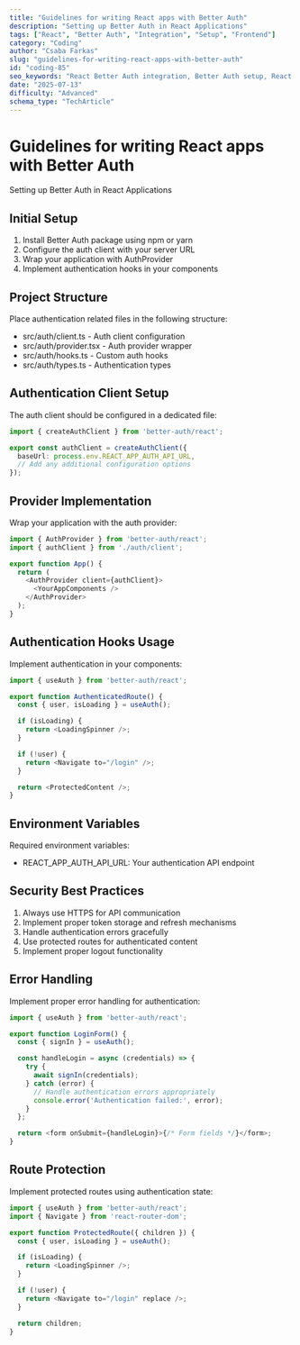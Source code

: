 ```yaml
---
title: "Guidelines for writing React apps with Better Auth"
description: "Setting up Better Auth in React Applications"
tags: ["React", "Better Auth", "Integration", "Setup", "Frontend"]
category: "Coding"
author: "Csaba Farkas"
slug: "guidelines-for-writing-react-apps-with-better-auth"
id: "coding-85"
seo_keywords: "React Better Auth integration, Better Auth setup, React authentication, Protected routes, Authentication hooks"
date: "2025-07-13"
difficulty: "Advanced"
schema_type: "TechArticle"
---
```


# Guidelines for writing React apps with Better Auth

Setting up Better Auth in React Applications

## Initial Setup

1. Install Better Auth package using npm or yarn
2. Configure the auth client with your server URL
3. Wrap your application with AuthProvider
4. Implement authentication hooks in your components

## Project Structure

Place authentication related files in the following structure:

- src/auth/client.ts - Auth client configuration
- src/auth/provider.tsx - Auth provider wrapper
- src/auth/hooks.ts - Custom auth hooks
- src/auth/types.ts - Authentication types

## Authentication Client Setup

The auth client should be configured in a dedicated file:

```typescript
import { createAuthClient } from 'better-auth/react';

export const authClient = createAuthClient({
  baseUrl: process.env.REACT_APP_AUTH_API_URL,
  // Add any additional configuration options
});
```

## Provider Implementation

Wrap your application with the auth provider:

```typescript
import { AuthProvider } from 'better-auth/react';
import { authClient } from './auth/client';

export function App() {
  return (
    <AuthProvider client={authClient}>
      <YourAppComponents />
    </AuthProvider>
  );
}
```

## Authentication Hooks Usage

Implement authentication in your components:

```typescript
import { useAuth } from 'better-auth/react';

export function AuthenticatedRoute() {
  const { user, isLoading } = useAuth();

  if (isLoading) {
    return <LoadingSpinner />;
  }

  if (!user) {
    return <Navigate to="/login" />;
  }

  return <ProtectedContent />;
}
```

## Environment Variables

Required environment variables:

- REACT_APP_AUTH_API_URL: Your authentication API endpoint

## Security Best Practices

1. Always use HTTPS for API communication
2. Implement proper token storage and refresh mechanisms
3. Handle authentication errors gracefully
4. Use protected routes for authenticated content
5. Implement proper logout functionality

## Error Handling

Implement proper error handling for authentication:

```typescript
import { useAuth } from 'better-auth/react';

export function LoginForm() {
  const { signIn } = useAuth();

  const handleLogin = async (credentials) => {
    try {
      await signIn(credentials);
    } catch (error) {
      // Handle authentication errors appropriately
      console.error('Authentication failed:', error);
    }
  };

  return <form onSubmit={handleLogin}>{/* Form fields */}</form>;
}
```

## Route Protection

Implement protected routes using authentication state:

```typescript
import { useAuth } from 'better-auth/react';
import { Navigate } from 'react-router-dom';

export function ProtectedRoute({ children }) {
  const { user, isLoading } = useAuth();

  if (isLoading) {
    return <LoadingSpinner />;
  }

  if (!user) {
    return <Navigate to="/login" replace />;
  }

  return children;
}
